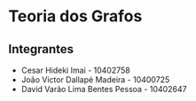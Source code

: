 # Teoria dos Grafos
## Integrantes
* Cesar Hideki Imai - 10402758
* João Victor Dallapé Madeira - 10400725
* David Varão Lima Bentes Pessoa - 10402647